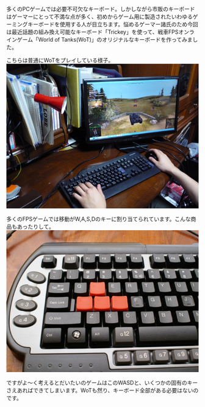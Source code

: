多くのPCゲームでは必要不可欠なキーボード。しかしながら市販のキーボードはゲーマーにとって不満な点が多く、初めからゲーム用に製造されたいわゆるゲーミングキーボードを使用する人が目立ちます。悩めるゲーマー諸氏のため今回は最近話題の組み換え可能なキーボード「Trickey」を使って、戦車FPSオンラインゲーム「World of Tanks(WoT)」のオリジナルなキーボードを作ってみました。

こちらは普通にWoTをプレイしている様子。  
![](images/game_1.JPG)

多くのFPSゲームでは移動がW,A,S,Dのキーに割り当てられています。こんな商品もあったりして。  
![](images/wasd_keyboard.jpg)

ですがよ～く考えるとだいたいのゲームはこのWASDと、いくつかの固有のキーさえあればできてしまいます。WoTも然り、キーボード全部がある必要はないのです。
